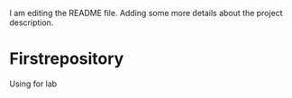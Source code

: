 I am editing the README file. Adding some more details about the project description.
# Firstrepository
Using for lab
